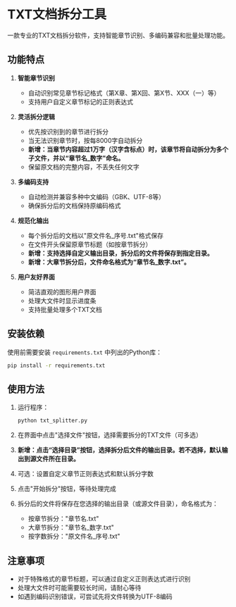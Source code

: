 # TXT文档拆分工具

一款专业的TXT文档拆分软件，支持智能章节识别、多编码兼容和批量处理功能。

## 功能特点

1. **智能章节识别**
   - 自动识别常见章节标记格式（第X章、第X回、第X节、XXX（一）等）
   - 支持用户自定义章节标记的正则表达式

2. **灵活拆分逻辑**
   - 优先按识别到的章节进行拆分
   - 当无法识别章节时，按每8000字自动拆分
   - **新增：当章节内容超过1万字（汉字含标点）时，该章节将自动拆分为多个子文件，并以“章节名_数字”命名。**
   - 保留原文档的完整内容，不丢失任何文字

3. **多编码支持**
   - 自动检测并兼容多种中文编码（GBK、UTF-8等）
   - 确保拆分后的文档保持原编码格式

4. **规范化输出**
   - 每个拆分后的文档以"原文件名_序号.txt"格式保存
   - 在文件开头保留原章节标题（如按章节拆分）
   - **新增：支持选择自定义输出目录，拆分后的文件将保存到指定目录。**
   - **新增：大章节拆分后，文件命名格式为“章节名_数字.txt”。**

5. **用户友好界面**
   - 简洁直观的图形用户界面
   - 处理大文件时显示进度条
   - 支持批量处理多个TXT文档

## 安装依赖

使用前需要安装 `requirements.txt` 中列出的Python库：

```bash
pip install -r requirements.txt
```

## 使用方法

1. 运行程序：
   ```bash
   python txt_splitter.py
   ```

2. 在界面中点击"选择文件"按钮，选择需要拆分的TXT文件（可多选）

3. **新增：点击“选择目录”按钮，选择拆分后文件的输出目录。若不选择，默认输出到源文件所在目录。**

4. 可选：设置自定义章节正则表达式和默认拆分字数

5. 点击"开始拆分"按钮，等待处理完成

6. 拆分后的文件将保存在您选择的输出目录（或源文件目录），命名格式为：
   - 按章节拆分："章节名.txt"
   - 大章节拆分："章节名_数字.txt"
   - 按字数拆分："原文件名_序号.txt"

## 注意事项

- 对于特殊格式的章节标题，可以通过自定义正则表达式进行识别
- 处理大文件时可能需要较长时间，请耐心等待
- 如遇到编码识别错误，可尝试先将文件转换为UTF-8编码